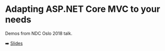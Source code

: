 # Adapting ASP.NET Core MVC to your needs

Demos from NDC Oslo 2018 talk. 

➡️ [Slides](http://filipw.github.io/ndcoslo2018/)

